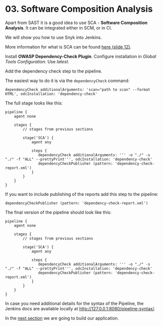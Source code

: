 # 03. Software Composition Analysis

Apart from SAST it is a good idea to use SCA - **Software Composition Analysis**.
It can be integrated either in SCM, or in CI.

We will show you how to use Snyk into Jenkins.

More information for what is SCA can be found [here (slide 12)](https://docs.google.com/presentation/d/1nGWB1q7tkUvmdDNXC60dL9y9ywFfGHnMqkAJzBAww1M/edit?usp=sharing).

Install **OWASP Dependency-Check Plugin**.
Configure installation in _Global Tools Configuration_.
Use _latest_.

Add the dependency check step to the pipeline.

The easiest way to do it is via the `dependencyCheck` command:

```jenkinsfile
dependencyCheck additionalArguments: 'scan="path to scan" --format HTML', odcInstallation: 'dependency-check'
```

The full stage looks like this:

```jenkinsfile
pipeline {
    agent none

    stages {
        // stages from previous sections

        stage('SCA') {
            agent any

            steps {
               dependencyCheck additionalArguments: ''' -o "./" -s "./" -f "ALL" --prettyPrint''', odcInstallation: 'dependency-check'
               dependencyCheckPublisher (pattern: 'dependency-check-report.xml')
            }
        }
    }
}
```

If you want to include publishing of the reports add this step to the pipeline:

```jenkinsfile
dependencyCheckPublisher (pattern: 'dependency-check-report.xml')
```

The final version of the pipeline should look like this:

```jenkinsfile
pipeline {
    agent none

    stages {
        // stages from previous sections

        stage('SCA') {
            agent any

            steps {
               dependencyCheck additionalArguments: ''' -o "./" -s "./" -f "ALL" --prettyPrint''', odcInstallation: 'dependency-check'
               dependencyCheckPublisher (pattern: 'dependency-check-report.xml')
            }
        }
    }
}
```

In case you need additional details for the syntax of the Pipeline, the Jenkins docs are available locally at <http://127.0.0.1:8080/pipeline-syntax/>.

In the [next section](../04-build/README.md) we are going to build our application.
